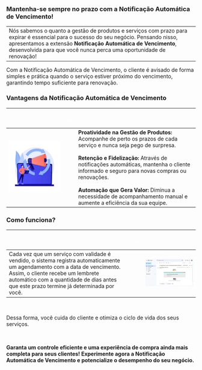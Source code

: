 ### Mantenha-se sempre no prazo com a Notificação Automática de Vencimento!

| | |
|-|-|
|Nós sabemos o quanto a gestão de produtos e serviços com prazo para expirar é essencial para o sucesso do seu negócio. Pensando nisso, apresentamos a extensão **Notificação Automática de Vencimento**, desenvolvida para que você nunca perca uma oportunidade de renovação! | ![]()|



Com a Notificação Automática de Vencimento, o cliente é avisado de forma simples e prática quando o serviço estiver próximo do vencimento, garantindo tempo suficiente para renovação.

### Vantagens da Notificação Automática de Vencimento

| |<p style="color: white;"> ___ </p> | |
|-|-|-|
|![](https://github.com/Gestao-Online/public-docs/blob/5f37f08ba6ac0040a756f48e9f9e42ae0a55814c/erp-v2/assets/marketplace/go_notificacoes_auto/vantagens_notifica_auto.png?raw=true) ||**Proatividade na Gestão de Produtos:** Acompanhe de perto os prazos de cada serviço e nunca seja pego de surpresa.<br><br>**Retenção e Fidelização:** Através de notificações automáticas, mantenha o cliente informado e seguro para novas compras ou renovações.<br><br>**Automação que Gera Valor:** Diminua a necessidade de acompanhamento manual e aumente a eficiência da sua equipe.  |

### Como funciona?

| |<p style="color: white;"> ___ </p> | |
|-|-|-|
|Cada vez que um serviço com validade é vendido, o sistema registra automaticamente um agendamento com a data de vencimento. Assim, o cliente recebe um lembrete automático com a quantidade de dias antes que este prazo termine já determinada por você. ||![](https://github.com/Gestao-Online/public-docs/blob/5f37f08ba6ac0040a756f48e9f9e42ae0a55814c/erp-v2/assets/marketplace/go_notificacoes_auto/modelo_email.png?raw=true)|

<br>

Dessa forma, você cuida do cliente e otimiza o ciclo de vida dos seus serviços.

<br>

**Garanta um controle eficiente e uma experiência de compra ainda mais completa para seus clientes! Experimente agora a Notificação Automática de Vencimento e potencialize o desempenho do seu negócio.**